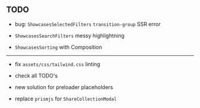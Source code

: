 ## TODO

- bug: `ShowcasesSelectedFilters` `transition-group` SSR error

- `ShowcasesSearchFilters` messy highlightning
- `ShowcasesSorting` with Composition

---

- fix `assets/css/tailwind.css` linting
- check all TODO's

- new solution for preloader placeholders
- replace `prismjs` for `ShareCollectionModal`
